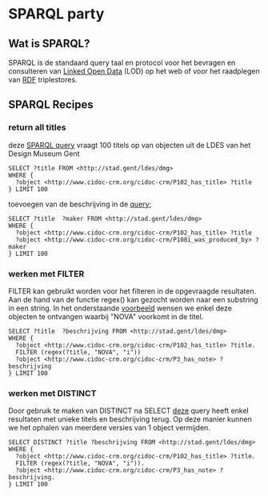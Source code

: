 # SPARQL party  

## Wat is SPARQL? 

SPARQL is de standaard query taal en protocol voor het bevragen en consulteren van [Linked Open Data](https://www.w3.org/egov/wiki/Linked_Open_Data) (LOD) op het web of voor het raadplegen van [RDF](https://www.w3.org/RDF/) triplestores. 

## SPARQL Recipes

### return all titles
deze [SPARQL query](http://query.linkeddatafragments.org/#datasources=https%3A%2F%2Fstad.gent%2Fsparql&query=SELECT%20%3Ftitle%20FROM%20%3Chttp%3A%2F%2Fstad.gent%2Fldes%2Fdmg%3E%20%0AWHERE%20%7B%20%0A%20%20%3Fobject%20%3Chttp%3A%2F%2Fwww.cidoc-crm.org%2Fcidoc-crm%2FP102_has_title%3E%20%3Ftitle%0A%7D%20LIMIT%20100) vraagt 100 titels op van objecten uit de LDES van het Design Museum Gent 

```sparql
SELECT ?title FROM <http://stad.gent/ldes/dmg> 
WHERE { 
  ?object <http://www.cidoc-crm.org/cidoc-crm/P102_has_title> ?title
} LIMIT 100
```
toevoegen van de beschrijving in de [query](http://query.linkeddatafragments.org/#datasources=https%3A%2F%2Fstad.gent%2Fsparql&query=SELECT%20%3Ftitle%20%20%3Fbeschrijving%20FROM%20%3Chttp%3A%2F%2Fstad.gent%2Fldes%2Fdmg%3E%20%0AWHERE%20%7B%20%0A%20%20%3Fobject%20%3Chttp%3A%2F%2Fwww.cidoc-crm.org%2Fcidoc-crm%2FP102_has_title%3E%20%3Ftitle.%0A%20%20%3Fobject%20%3Chttp%3A%2F%2Fwww.cidoc-crm.org%2Fcidoc-crm%2FP3_has_note%3E%20%3Fbeschrijving%0A%7D%20LIMIT%20100); 

```sparql
SELECT ?title  ?maker FROM <http://stad.gent/ldes/dmg> 
WHERE { 
  ?object <http://www.cidoc-crm.org/cidoc-crm/P102_has_title> ?title
  ?object <http://www.cidoc-crm.org/cidoc-crm/P108i_was_produced_by> ?maker
} LIMIT 100
```

### werken met FILTER
FILTER kan gebruikt worden voor het filteren in de opgevraagde resultaten. 
Aan de hand van de functie regex() kan gezocht worden naar een substring in een string. 
In het onderstaande [voorbeeld](http://query.linkeddatafragments.org/#datasources=https%3A%2F%2Fstad.gent%2Fsparql&query=SELECT%20%3Ftitle%20%20%3Fbeschrijving%20FROM%20%3Chttp%3A%2F%2Fstad.gent%2Fldes%2Fdmg%3E%20%0AWHERE%20%7B%20%0A%20%20%3Fobject%20%3Chttp%3A%2F%2Fwww.cidoc-crm.org%2Fcidoc-crm%2FP102_has_title%3E%20%3Ftitle.%0A%20%20FILTER%20(regex(%3Ftitle%2C%20%22NOVA%22%2C%20%22i%22))%0A%20%20%3Fobject%20%3Chttp%3A%2F%2Fwww.cidoc-crm.org%2Fcidoc-crm%2FP3_has_note%3E%20%3Fbeschrijving%0A%7D%20LIMIT%20100) wensen we enkel deze objecten te ontvangen waarbij "NOVA" voorkomt in de titel. 

```sparql
SELECT ?title  ?beschrijving FROM <http://stad.gent/ldes/dmg> 
WHERE { 
  ?object <http://www.cidoc-crm.org/cidoc-crm/P102_has_title> ?title.
  FILTER (regex(?title, "NOVA", "i"))
  ?object <http://www.cidoc-crm.org/cidoc-crm/P3_has_note> ?beschrijving
} LIMIT 100
```

### werken met DISTINCT 
Door gebruik te maken van DISTINCT na SELECT [deze](http://query.linkeddatafragments.org/#datasources=https%3A%2F%2Fstad.gent%2Fsparql;sparql%40http%3A%2F%2Fvocab.getty.edu%2Fsparql.json&query=SELECT%20DISTINCT%20%3Ftitle%20%3Fbeschrijving%20FROM%20%3Chttp%3A%2F%2Fstad.gent%2Fldes%2Fdmg%3E%20%0AWHERE%20%7B%20%0A%20%20%3Fobject%20%3Chttp%3A%2F%2Fwww.cidoc-crm.org%2Fcidoc-crm%2FP102_has_title%3E%20%3Ftitle.%0A%20%20FILTER%20(regex(%3Ftitle%2C%20%22NOVA%22%2C%20%22i%22)).%0A%20%20%3Fobject%20%3Chttp%3A%2F%2Fwww.cidoc-crm.org%2Fcidoc-crm%2FP3_has_note%3E%20%3Fbeschrijving.%0A%7D%20LIMIT%20100%0A) query heeft enkel resultaten met unieke titels en beschrijving terug. Op deze manier kunnen we het ophalen van meerdere versies van 1 object vermijden. 

```sparql 
SELECT DISTINCT ?title ?beschrijving FROM <http://stad.gent/ldes/dmg> 
WHERE { 
  ?object <http://www.cidoc-crm.org/cidoc-crm/P102_has_title> ?title.
  FILTER (regex(?title, "NOVA", "i")).
  ?object <http://www.cidoc-crm.org/cidoc-crm/P3_has_note> ?beschrijving.
} LIMIT 100
```
